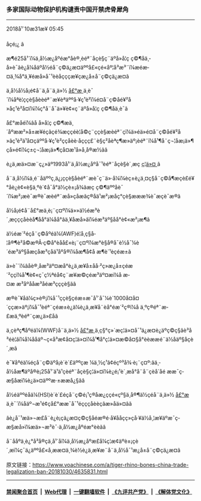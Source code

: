 ### 多家国际动物保护机构谴责中国开禁虎骨犀角
------------------------

<div class="published">
 <span class="date" title="ä¸­å½æ¶é´">
  <time datetime="2018-10-31T05:45:25+08:00">
   2018å¹´10æ31æ¥ 05:45
  </time>
 </span>
</div>
<br/>
<div class="wsw">
 <span class="dateline">
  åçé¡¿ â
 </span>
 <p>
  æ¶é25å¹´ï¼ä¸­å½æ¿åºéæ°åè®¸èéª¨åçè§ç¨äºå»å­¦ç ç©¶åä¸­å»è¯ãè¿å¼åäºå½éå¨ç©ä¿æ¤äººå£«çé«åº¦å³æ³¨ï¼æéæ­¤ä¸¾å°ä¸¥éæå»å¯¹èèåççç­æ¥çæ¿å±å¨ç©çä¿æ¤ã
 </p>
 <p>
  ä¸­å½å½å¡é¢å¨ä¸å¨ä¸ä»½
  <a class="wsw__a" href="http://www.gov.cn/zhengce/content/2018-10/29/content_5335423.htm" target="_blank">
   å£°æ
  </a>
  ä¸­è¯´ï¼åªè¦ççè§åèèéª¨æ¥èªäººå·¥ç¹è²ï¼é¤å¨ç©å­é¥²å»åç¹è²å¤ï¼ï¼ç°å¨å¯ä»¥è¢«ç¨äºå»å­¦ç ç©¶åä¸­è¯ã
 </p>
 <p>
  å£°æåéï¼âå å»å­¦ç ç©¶æä¸´åºææ²»å±æ¥éçãçé¾æçç­éè¦å©ç¨ççè§æèéª¨çï¼ä»éä»é¤å¨ç©å­é¥²å»ãç¹è²ä¹å¤çäººå·¥ç¹è²ççåèè·åççç£¨è§ç²åèªç¶æ­»äº¡èéª¨ï¼å¹¶å¨ç¬¦åæ¡ä»¶çå»é¢ï¼ç±ç¬¦åæ¡ä»¶çå¤æ¹å»å¸å®æ½ãâ
 </p>
 <p>
  è¿ä¸æä»¤æ¨ç¿»äº1993å¹´ä¸­å½æ¿åºå¯¹èéª¨åçè§è´¸æç
  <a class="wsw__a" href="http://www.china.com.cn/zhuanti2005/txt/2003-04/15/content_5313829.htm" target="_blank">
   ç¦ä»¤
  </a>
  ã
 </p>
 <p>
  å¨ä¸­å½ï¼ä¸é¨åäººç¸ä¿¡ççè§åèéª¨æè¯ç¨ä»·å¼ï¼èç±è¿ä¸¤ç§å¨ç©å¶æçè£é¥°åè¿è¢«è§ä¸ºè´¢å¯å°ä½çè±¡å¾ãæç ç©¶äººåè¯´ï¼æ²¡æè¯æ®è¯æèéª¨æå»çåæãç®åä¹æ²¡æåç°çè§æææ¾è¯æçè¯æ®ã
 </p>
 <p>
  å½å¡é¢å¨å£°æä¸­è¡¨ç¤ºï¼ä»»ä½éæ³è´¸æçççåèèå¶åå°ä¼åå°âä¸¥åæå»âï¼éæ³äº§åå°è¢«æ²¡æ¶ã
 </p>
 <p>
  ä½éæ´²éçå¨ç©åºéä¼(AWF)é¦å¸­ç§å­¦å®¶è²å©æ®Â·ç©å°èåå£«è¡¨ç¤ºï¼æ°è§å®å¯è½å¯¼è´éæ³äº§åæçåæ³çåä¹åºå®ï¼åæ¶å¢å æ¶è´¹èçéæ±ã
 </p>
 <p>
  ä»è¯´ï¼âåè®¸åæ³äº¤æå°è¿ä¸æ­¥å±åå·²ç»æ¿å±çéæ´²ççï¼å¹¶è¢«ç¯ç½ªéå¢ç¨æ¥æ©çéæ³äº¤æï¼å æ­¤æ æ³åºååæ³åéæ³çççè§ãâ
 </p>
 <p>
  æ®è¯¥åä¼ç»è®¡ï¼å¯¹ççè§çéæ±æ¯å¹´å¯¼è´1000å¤å¤´ççæ­»äº¡ï¼å¯¹èéª¨çéæ±è¿ä¼è¿ä¸æ­¥å¨èå°éæ´²ç®ï¼å ä¸ºç®éª¨æ­£æä¸ºèéª¨çæ¿ä»£åã
 </p>
 <p>
  ä¸çèªç¶åºéä¼(WWF)å¨ä¸ä»½
  <a class="wsw__a" href="http://wwf.panda.org/wwf_news/press_releases/?337353/WWF-statement-on-Chinas-legalization-of-domestic-trade-in-tiger-bone-and-rhino-horn" target="_blank">
   å£°æ
  </a>
  ä¸­ç§°ç»´æç¦ä»¤å¯¹ä¿æ¤è¿äºç©ç§âè³å³éè¦âï¼å¼ååäº¬ç«å³æ¢å¤ç¦ä»¤ï¼å¹¶å°ç¦ä»¤æ©å¤§å°èèææé¨ä½åäº§åçè´¸æã
 </p>
 <p>
  è¯¥åºéä¼éçå¨ç©äºå¡è´è´£äººçæ ¼ä¸½ç¹â¢éçº³å¾·è¡¨ç¤º:âä¸­å½åæ¶äºå®è¡25å¹´ä¹ä¹çèéª¨åçè§ç¦ä»¤ï¼è¿é¡¹è´¸æå°å¨å¨çèå´åé ææ¯ç­æ§åæï¼è¿ä»¤äººæ·±ææå¿§ãâ
 </p>
 <p>
  å½éäººéåä¼(HSI)è´è´£éçå¨ç©é¡¹ç®åæ¿ç­çé«çº§ä¸å®¶ä½çéå¨ä¸ä»½
  <a class="wsw__a" href="http://www.hsi.org/news/press_releases/2018/10/humane-society-international-102918.html?_ga=2.124913416.308360441.1540838065-657957223.1540838065" target="_blank">
   å£°æ
  </a>
  ä¸­è¯´ï¼åäº¬æ¹é¢çå£°ææ¯å¯¹éçççåèèçâæ­»åä»¤âã
 </p>
 <p>
  âè¿å¯¹æä»¬æ­£å¨è¿è¡çä¿æ¤ç©ç§åé­æ®é·å¥ååç­ç»çå·¥ä½å¸¦æ¥äºæ¯ç­æ§æå»ï¼æä»¬æ³è¯·ä¸­å½æ¿åºéæ°èèãâ
 </p>
 <p>
  å¨ååºä¸è¿°å³å®çä¸å¹´åï¼ä¸­å½æ¿åºæ­£å¼ç¦æ­¢äºè±¡çè´¸æï¼ç¯ä¿äººå£«å¸ææ­¤ä¸¾è½è¿ä¸æ­¥æ¨å¨ä¸­å½å¯¹æ¿å±å¨ç©çä¿æ¤ã
 </p>
 <p>
 </p>
 <p>
 </p>
</div>

原文链接：https://www.voachinese.com/a/tiger-rhino-bones-china-trade-legalization-ban-20181030/4635831.html


------------------------
#### [禁闻聚合首页](https://github.com/gfw-breaker/banned-news/blob/master/README.md) &nbsp;|&nbsp; [Web代理](https://github.com/gfw-breaker/open-proxy/blob/master/README.md) &nbsp;|&nbsp;  [一键翻墙软件](https://github.com/gfw-breaker/nogfw/blob/master/README.md) &nbsp;|&nbsp; [《九评共产党》](https://github.com/gfw-breaker/9ping.md/blob/master/README.md#九评之一评共产党是什么) &nbsp;|&nbsp; [《解体党文化》](https://github.com/gfw-breaker/jtdwh.md/blob/master/README.md#绪论)